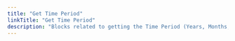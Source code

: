 ```yaml
---
title: "Get Time Period"
linkTitle: "Get Time Period"
description: "Blocks related to getting the Time Period (Years, Months, Days, Hours, Minutes, Seconds and Milliseconds) between two Date Times"
---
```

